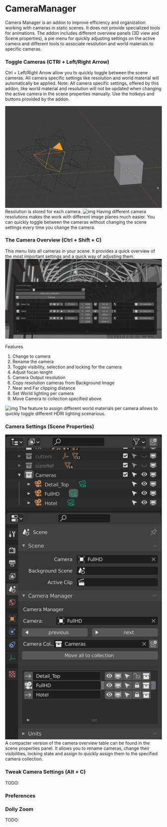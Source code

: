 # CameraManager

Camera Manager is an addon to improve efficiency and organization working with cameras in static scenes. It does not provide specialized tools for animations. 
The addon  includes different overview panels (3D view and Scene properties), a pie menu for quickly adjusting settings on the active camera and different tools to associate resolution and world materials to specific cameras.

### Toggle Cameras (CTRl + Left/Right Arrow)
Ctrl + Left/Right Arrow allow you to quickly toggle between the scene cameras. All camera specific settings like resolution and world material will automatically be applied.
Note: All camera specific settings, offered by this addon, like world material and resolution will not be updated when changing the active camera in the scene properties manually. Use the hotkeys and buttons provided by the addon.

![img](images/1SkaAPOA0x.gif)
Resolution is stored for each camera. 
![img](images/ThHeC41aQQ.gif)
Having different camera resolutions makes the work with different image planes much easier. You can quickly toggle between the cameras without changing the scene settings every time you change the camera.

### The Camera Overview (Ctrl + Shift + C)

This menu lists all cameras in your scene. It provides a quick overview of the most important settings and a quick way of adjusting them. 
![img](images/2021-02-02%2000_05_46-Blender_%20%5BD__Dropbox_projects_2019_London_01_production_Greyboxing_15.blend%5D.png)

Features
<ol>
    <li>Change to camera</li>
    <li>Rename the camera</li>
    <li>Toggle visibility, selection and locking for the camera</li>
    <li>Adjust focan lenght</li>
    <li>Camera Output resolution</li>
    <li>Copy resolution cameras from Background Image</li>
    <li>Near and Far clipping distance</li>
    <li>Set World lighting per camera</li>
    <li>Move Camera to collection specified above</li>
</ol>

![img](images/iByMWrjSJG.gif)
The feature to assign different world materials per camera allows to quickly toggle different HDRI lighting scenarious.

### Camera Settings (Scene Properties)

![img](images/2021-02-02%2000_14_22-Affinity%20Photo.png)
A compacter version of the camera overview table can be found in the scene properties panel. It allows you to rename cameras, change their visibilities, locking state and assign to quickly assign them to the specified camera collection. 

### Tweak Camera Settings (Alt + C)

TODO: 

### Preferences


### Dolly Zoom

TODO: 
